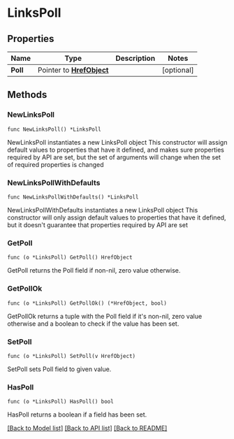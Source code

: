 # LinksPoll

## Properties

Name | Type | Description | Notes
------------ | ------------- | ------------- | -------------
**Poll** | Pointer to [**HrefObject**](HrefObject.md) |  | [optional] 

## Methods

### NewLinksPoll

`func NewLinksPoll() *LinksPoll`

NewLinksPoll instantiates a new LinksPoll object
This constructor will assign default values to properties that have it defined,
and makes sure properties required by API are set, but the set of arguments
will change when the set of required properties is changed

### NewLinksPollWithDefaults

`func NewLinksPollWithDefaults() *LinksPoll`

NewLinksPollWithDefaults instantiates a new LinksPoll object
This constructor will only assign default values to properties that have it defined,
but it doesn't guarantee that properties required by API are set

### GetPoll

`func (o *LinksPoll) GetPoll() HrefObject`

GetPoll returns the Poll field if non-nil, zero value otherwise.

### GetPollOk

`func (o *LinksPoll) GetPollOk() (*HrefObject, bool)`

GetPollOk returns a tuple with the Poll field if it's non-nil, zero value otherwise
and a boolean to check if the value has been set.

### SetPoll

`func (o *LinksPoll) SetPoll(v HrefObject)`

SetPoll sets Poll field to given value.

### HasPoll

`func (o *LinksPoll) HasPoll() bool`

HasPoll returns a boolean if a field has been set.


[[Back to Model list]](../README.md#documentation-for-models) [[Back to API list]](../README.md#documentation-for-api-endpoints) [[Back to README]](../README.md)


